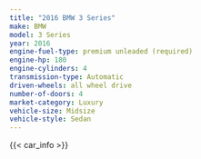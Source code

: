 ```yaml
---
title: "2016 BMW 3 Series"
make: BMW
model: 3 Series
year: 2016
engine-fuel-type: premium unleaded (required)
engine-hp: 180
engine-cylinders: 4
transmission-type: Automatic
driven-wheels: all wheel drive
number-of-doors: 4
market-category: Luxury
vehicle-size: Midsize
vehicle-style: Sedan
---
```


{{< car_info >}}
